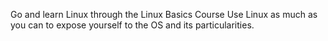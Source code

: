 Go and learn Linux through the Linux Basics Course
Use Linux as much as you can to expose yourself to the OS and its particularities.